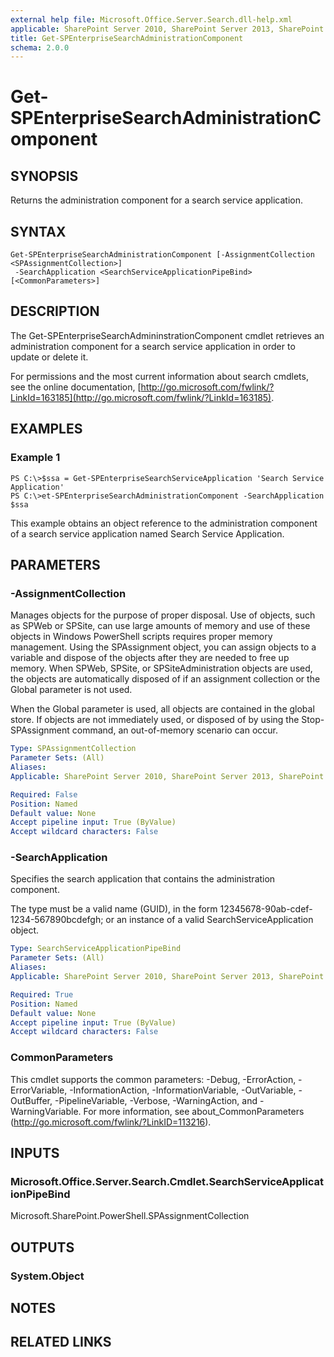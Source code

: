 ```yaml
---
external help file: Microsoft.Office.Server.Search.dll-help.xml
applicable: SharePoint Server 2010, SharePoint Server 2013, SharePoint Server 2016, SharePoint Server 2019
title: Get-SPEnterpriseSearchAdministrationComponent
schema: 2.0.0
---
```


# Get-SPEnterpriseSearchAdministrationComponent

## SYNOPSIS
Returns the administration component for a search service application.

## SYNTAX

```
Get-SPEnterpriseSearchAdministrationComponent [-AssignmentCollection <SPAssignmentCollection>]
 -SearchApplication <SearchServiceApplicationPipeBind> [<CommonParameters>]
```

## DESCRIPTION
The Get-SPEnterpriseSearchAdmininstrationComponent cmdlet retrieves an administration component for a search service application in order to update or delete it.

For permissions and the most current information about search cmdlets, see the online documentation, [http://go.microsoft.com/fwlink/?LinkId=163185](http://go.microsoft.com/fwlink/?LinkId=163185).

## EXAMPLES

### Example 1 
```
PS C:\>$ssa = Get-SPEnterpriseSearchServiceApplication 'Search Service Application'
PS C:\>et-SPEnterpriseSearchAdministrationComponent -SearchApplication $ssa
```

This example obtains an object reference to the administration component of a search service application named Search Service Application.

## PARAMETERS

### -AssignmentCollection
Manages objects for the purpose of proper disposal. Use of objects, such as SPWeb or SPSite, can use large amounts of memory and use of these objects in Windows PowerShell scripts requires proper memory management. Using the SPAssignment object, you can assign objects to a variable and dispose of the objects after they are needed to free up memory. When SPWeb, SPSite, or SPSiteAdministration objects are used, the objects are automatically disposed of if an assignment collection or the Global parameter is not used.

When the Global parameter is used, all objects are contained in the global store. If objects are not immediately used, or disposed of by using the Stop-SPAssignment command, an out-of-memory scenario can occur.

```yaml
Type: SPAssignmentCollection
Parameter Sets: (All)
Aliases: 
Applicable: SharePoint Server 2010, SharePoint Server 2013, SharePoint Server 2016, SharePoint Server 2019

Required: False
Position: Named
Default value: None
Accept pipeline input: True (ByValue)
Accept wildcard characters: False
```

### -SearchApplication
Specifies the search application that contains the administration component.

The type must be a valid name (GUID), in the form 12345678-90ab-cdef-1234-567890bcdefgh; or an instance of a valid SearchServiceApplication object.

```yaml
Type: SearchServiceApplicationPipeBind
Parameter Sets: (All)
Aliases: 
Applicable: SharePoint Server 2010, SharePoint Server 2013, SharePoint Server 2016, SharePoint Server 2019

Required: True
Position: Named
Default value: None
Accept pipeline input: True (ByValue)
Accept wildcard characters: False
```

### CommonParameters
This cmdlet supports the common parameters: -Debug, -ErrorAction, -ErrorVariable, -InformationAction, -InformationVariable, -OutVariable, -OutBuffer, -PipelineVariable, -Verbose, -WarningAction, and -WarningVariable. For more information, see about_CommonParameters (http://go.microsoft.com/fwlink/?LinkID=113216).

## INPUTS

### Microsoft.Office.Server.Search.Cmdlet.SearchServiceApplicationPipeBind
Microsoft.SharePoint.PowerShell.SPAssignmentCollection

## OUTPUTS

### System.Object

## NOTES

## RELATED LINKS


